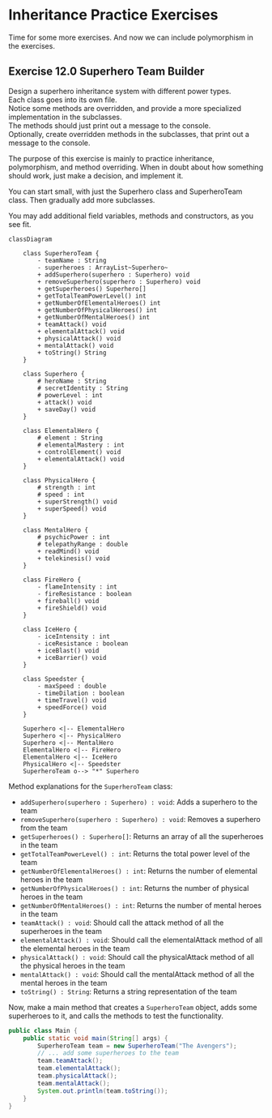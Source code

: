 # Inheritance Practice Exercises

Time for some more exercises. And now we can include polymorphism in the exercises.

## Exercise 12.0 Superhero Team Builder

Design a superhero inheritance system with different power types.\
Each class goes into its own file.\
Notice some methods are overridden, and provide a more specialized implementation in the subclasses.\
The methods should just print out a message to the console.\
Optionally, create overridden methods in the subclasses, that print out a message to the console.

The purpose of this exercise is mainly to practice inheritance, polymorphism, and method overriding. When in doubt about how something should work, just make a decision, and implement it.

You can start small, with just the Superhero class and SuperheroTeam class. Then gradually add more subclasses.

You may add additional field variables, methods and constructors, as you see fit.

```mermaid
classDiagram

    class SuperheroTeam {
        - teamName : String
        - superheroes : ArrayList~Superhero~
        + addSuperhero(superhero : Superhero) void
        + removeSuperhero(superhero : Superhero) void
        + getSuperheroes() Superhero[]
        + getTotalTeamPowerLevel() int
        + getNumberOfElementalHeroes() int
        + getNumberOfPhysicalHeroes() int
        + getNumberOfMentalHeroes() int
        + teamAttack() void
        + elementalAttack() void
        + physicalAttack() void
        + mentalAttack() void
        + toString() String
    }

    class Superhero {
        # heroName : String
        # secretIdentity : String
        # powerLevel : int
        + attack() void
        + saveDay() void
    }
    
    class ElementalHero {
        # element : String
        # elementalMastery : int
        + controlElement() void
        + elementalAttack() void
    }
    
    class PhysicalHero {
        # strength : int
        # speed : int
        + superStrength() void
        + superSpeed() void
    }
    
    class MentalHero {
        # psychicPower : int
        # telepathyRange : double
        + readMind() void
        + telekinesis() void
    }
    
    class FireHero {
        - flameIntensity : int
        - fireResistance : boolean
        + fireball() void
        + fireShield() void
    }   

    class IceHero {
        - iceIntensity : int
        - iceResistance : boolean
        + iceBlast() void
        + iceBarrier() void
    }
    
    class Speedster {
        - maxSpeed : double
        - timeDilation : boolean
        + timeTravel() void
        + speedForce() void
    }
    
    Superhero <|-- ElementalHero
    Superhero <|-- PhysicalHero
    Superhero <|-- MentalHero
    ElementalHero <|-- FireHero
    ElementalHero <|-- IceHero
    PhysicalHero <|-- Speedster
    SuperheroTeam o--> "*" Superhero
```

Method explanations for the `SuperheroTeam` class:

- `addSuperhero(superhero : Superhero) : void`: Adds a superhero to the team
- `removeSuperhero(superhero : Superhero) : void`: Removes a superhero from the team
- `getSuperheroes() : Superhero[]`: Returns an array of all the superheroes in the team
- `getTotalTeamPowerLevel() : int`: Returns the total power level of the team
- `getNumberOfElementalHeroes() : int`: Returns the number of elemental heroes in the team
- `getNumberOfPhysicalHeroes() : int`: Returns the number of physical heroes in the team
- `getNumberOfMentalHeroes() : int`: Returns the number of mental heroes in the team
- `teamAttack() : void`: Should call the attack method of all the superheroes in the team
- `elementalAttack() : void`: Should call the elementalAttack method of all the elemental heroes in the team
- `physicalAttack() : void`: Should call the physicalAttack method of all the physical heroes in the team
- `mentalAttack() : void`: Should call the mentalAttack method of all the mental heroes in the team
- `toString() : String`: Returns a string representation of the team

Now, make a main method that creates a `SuperheroTeam` object, adds some superheroes to it, and calls the methods to test the functionality.

```java
public class Main {
    public static void main(String[] args) {
        SuperheroTeam team = new SuperheroTeam("The Avengers");
        // ... add some superheroes to the team
        team.teamAttack();
        team.elementalAttack();
        team.physicalAttack();
        team.mentalAttack();
        System.out.println(team.toString());
    }
}
```